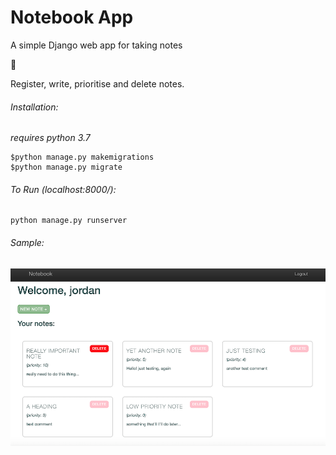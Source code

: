# Notebook App

A simple Django web app for taking notes

:pencil:

Register, write, prioritise and delete notes.

###### Installation:
_requires python 3.7_
```
$python manage.py makemigrations
$python manage.py migrate
```
###### To Run _(localhost:8000/)_:
```
python manage.py runserver
```

###### Sample:

![screenshot](sample/notes-screenshot.png)